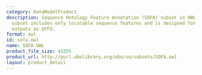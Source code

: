 ```yaml
---
category: DataModelProduct
description: Sequence Ontology Feature Annotation (SOFA) subset in OWL format. This
  subset includes only locatable sequence features and is designed for use in such
  outputs as GFF3.
format: owl
id: sofa.owl
name: SOFA OWL
product_file_size: 43355
product_url: http://purl.obolibrary.org/obo/so/subsets/SOFA.owl
layout: product_detail
---
```

